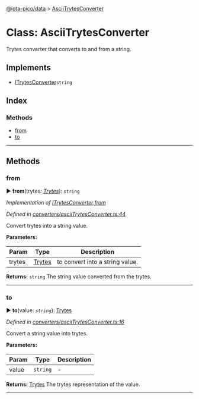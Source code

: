 [@iota-pico/data](../README.md) > [AsciiTrytesConverter](../classes/asciitrytesconverter.md)



# Class: AsciiTrytesConverter


Trytes converter that converts to and from a string.

## Implements

* [ITrytesConverter](../interfaces/itrytesconverter.md)`string`

## Index

### Methods

* [from](asciitrytesconverter.md#from)
* [to](asciitrytesconverter.md#to)



---
## Methods
<a id="from"></a>

###  from

► **from**(trytes: *[Trytes](trytes.md)*): `string`



*Implementation of [ITrytesConverter](../interfaces/itrytesconverter.md).[from](../interfaces/itrytesconverter.md#from)*

*Defined in [converters/asciiTrytesConverter.ts:44](https://github.com/iotaeco/iota-pico-data/blob/5154449/src/converters/asciiTrytesConverter.ts#L44)*



Convert trytes into a string value.


**Parameters:**

| Param | Type | Description |
| ------ | ------ | ------ |
| trytes | [Trytes](trytes.md)   |  to convert into a string value. |





**Returns:** `string`
The string value converted from the trytes.






___

<a id="to"></a>

###  to

► **to**(value: *`string`*): [Trytes](trytes.md)



*Defined in [converters/asciiTrytesConverter.ts:16](https://github.com/iotaeco/iota-pico-data/blob/5154449/src/converters/asciiTrytesConverter.ts#L16)*



Convert a string value into trytes.


**Parameters:**

| Param | Type | Description |
| ------ | ------ | ------ |
| value | `string`   |  - |





**Returns:** [Trytes](trytes.md)
The trytes representation of the value.






___


